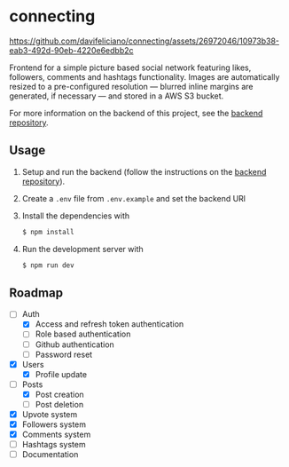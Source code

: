 # connecting

https://github.com/davifeliciano/connecting/assets/26972046/10973b38-eab3-492d-90eb-4220e6edbb2c

Frontend for a simple picture based social network featuring likes, followers,
comments and hashtags functionality. Images are automatically resized to a
pre-configured resolution — blurred inline margins are generated, if necessary —
and stored in a AWS S3 bucket.

For more information on the backend of this project, see the
[backend repository](https://github.com/davifeliciano/connecting-api).

## Usage

1. Setup and run the backend (follow the instructions on the [backend repository](https://github.com/davifeliciano/connecting-api)).
2. Create a `.env` file from `.env.example` and set the backend URl
3. Install the dependencies with

   ```bash
   $ npm install
   ```

4. Run the development server with

   ```bash
   $ npm run dev
   ```

## Roadmap

- [ ] Auth
  - [X] Access and refresh token authentication
  - [ ] Role based authentication
  - [ ] Github authentication
  - [ ] Password reset
- [X] Users
  - [X] Profile update
- [ ] Posts
  - [X] Post creation
  - [ ] Post deletion
- [x] Upvote system
- [x] Followers system
- [x] Comments system
- [ ] Hashtags system
- [ ] Documentation
